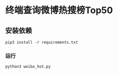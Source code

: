 # 终端查询微博热搜榜Top50

## 安装依赖
```
pip3 install -r requirements.txt
```

### 运行
```
python3 weibo_hot.py
```
